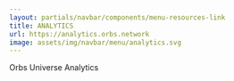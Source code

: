 ```yaml
---
layout: partials/navbar/components/menu-resources-link
title: ANALYTICS
url: https://analytics.orbs.network
image: assets/img/navbar/menu/analytics.svg
---
```


Orbs Universe Analytics
